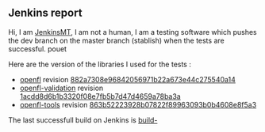 Jenkins report
--------------
Hi, I am [JenkinsMT](pouet), I am not a human, I am a testing software which
pushes the dev branch on the master branch (stablish) when the tests are successful. pouet 
 
Here are the version of the libraries I used for the tests :
* [openfl](https://github.com/motion-twin/openfl) revision
[882a7308e96842056971b22a673e44c275540a14](https://github.com/motion-twin/openfl/commit/882a7308e96842056971b22a673e44c275540a14)
* [openfl-validation](https://github.com/motion-twin/openfl-validation) revision
[1acdd8d6b1b3320f08e7fb5b7d47d4659a78ba3a](https://github.com/motion-twin/openfl-validation/commit/1acdd8d6b1b3320f08e7fb5b7d47d4659a78ba3a)
* [openfl-tools](https://github.com/motion-twin/openfl-tools) revision
[863b52223928b07822f89963093b0b4608e8f5a3](https://github.com/motion-twin/openfl-tools/commit/863b52223928b07822f89963093b0b4608e8f5a3)
 
The last successfull build on Jenkins is
[build-](pouet/job/openfl-validation-linux64/)
